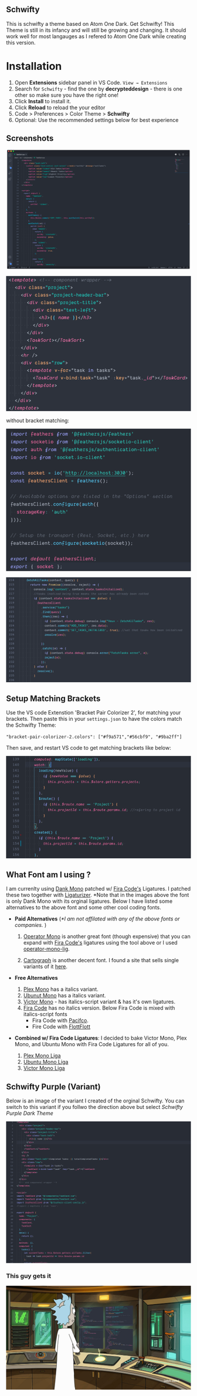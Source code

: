 ## Schwifty

This is schwifty a theme based on Atom One Dark. Get Schwifty! This Theme is still in its infancy and will still be growing and changing. It should work well for most langauges as I refered to Atom One Dark while creating this version.

# Installation

1. Open **Extensions** sidebar panel in VS Code. `View → Extensions`
2. Search for `Schwifty` - find the one by **decrypteddesign** - there is one other so make sure you have the right one!
3. Click **Install** to install it.
4. Click **Reload** to reload the your editor
5. Code > Preferences > Color Theme > **Schwifty**
6. Optional: Use the recommended settings below for best experience

## Screenshots

![ScreenShot](/images/main.png)

![ScreenShot](/images/html.png)

 without bracket matching:
 
![ScreenShot](/images/import.png)

![ScreenShot](/images/promises.png)

## Setup Matching Brackets

Use the VS code Extenstion 'Bracket Pair Colorizer 2', for matching your brackets. 
Then paste this in your `settings.json` to have the colors match the Schwifty Theme:

`"bracket-pair-colorizer-2.colors": ["#f9a571","#56cbf9", "#9ba2ff"]`

Then save, and restart VS code to get matching brackets like below:

![ScreenShot](/images/brackets.png)

## What Font am I using ?

 
 I am currenlty using [Dank Mono](https://dank.sh/) patched w/ [Fira Code's](https://github.com/tonsky/FiraCode) Ligatures. I patched these two together with [Ligaturizer](https://github.com/ToxicFrog/Ligaturizer). *Note that in the images above the font is only Dank Mono with its orginal ligatures. Below I have listed some alternatives to the above font and some other cool coding fonts.

 - **Paid Alternatives** (_*I am not affilated with any of the above fonts or companies._ )
    1. [Operator Mono](https://www.typography.com/fonts/operator/styles/operatormono) is another great font (though expensive) that you can expand with [Fira Code's](https://github.com/tonsky/FiraCode) ligatures using the tool above or I used [operator-mono-lig](https://github.com/kiliman/operator-mono-lig). 
 
    2. [Cartograph](https://connary.com/cartograph.html) is another decent font. I found a site that sells single variants of it [here](https://www.myfonts.com/fonts/connary-fagen/cartograph-cf/).
 
      
 
 - **Free Alternatives**
   1. [Plex Mono](https://fonts.google.com/specimen/IBM+Plex+Mono) has a italics variant. 
   2. [Ubunut Mono](https://fonts.google.com/specimen/Ubuntu+Mono) has a italics variant.
   3. [Victor Mono](https://rubjo.github.io/victor-mono/) - has italics-script variant & has it's own ligatures.
   4. [Fira Code](https://github.com/tonsky/FiraCode) has no italics version. Below Fira Code is mixed with italics-script fonts
        -  Fira Code with [Pacifco](https://github.com/kosimst/Firicico). 
        -  Fire Code with [FlottFlott](https://github.com/kosimst/FiraFlott)  

 - **Combined w/ Fira Code Ligatures**: I decided to bake Victor Mono, Plex Mono, and Ubuntu Mono with Fira Code Ligatures for all of you.
      1. [Plex Mono Liga](https://github.com/mcqua007/schwifty/tree/master/coding-fonts/Plex-Mono-Liga(FIra%20Code%20Ligatures))
      2. [Ubuntu Mono Liga](https://github.com/mcqua007/schwifty/tree/master/coding-fonts/Ubuntu-Mono-Liga(Fira%20Code%20Ligatures))
      3. [Victor Mono Liga](https://github.com/mcqua007/schwifty/tree/master/coding-fonts/Victor-Mono-Liga(Fira%20Code%20Ligatures))
      
 ## Schwifty Purple (Variant) ##

 Below is an image of the variant I created of the orginal Schwifty. You can switch to this variant if you follwo the direction above but select *Schwifty Purple Dark Theme*

 ![Purple](/images/purple-theme-version.jpg)

### This guy gets it

![ScreenShot](/images/rick-gets-schwifty.jpg)
